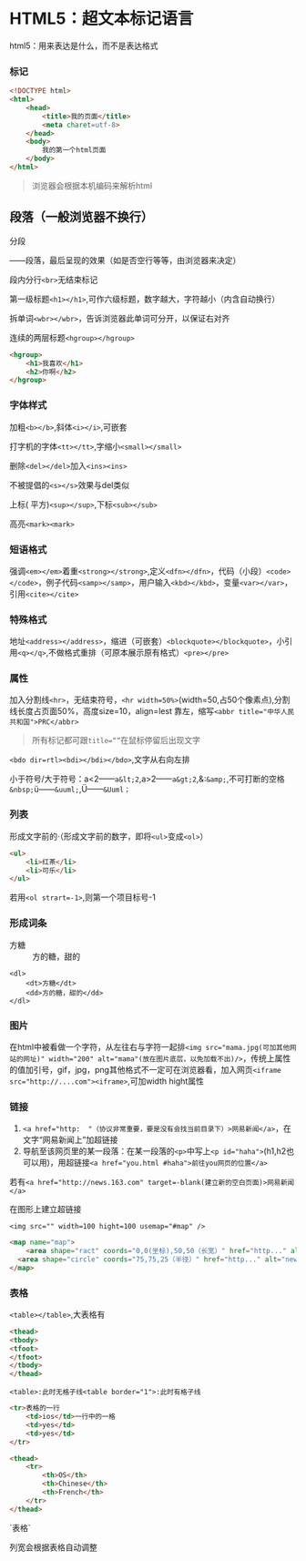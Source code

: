 # HTML5：超文本标记语言

html5：用来表达是什么，而不是表达格式

### 标记

```html
<!DOCTYPE html>
<html>
    <head>
        <title>我的页面</title>
        <meta charet=utf-8>
    </head>
    <body>
        我的第一个html页面
    </body>
</html>
```

>  浏览器会根据本机编码来解析html

## 段落（一般浏览器不换行）

分段<p></p>——段落，最后呈现的效果（如是否空行等等，由浏览器来决定）

段内分行`<br>`无结束标记

第一级标题`<h1></h1>`,可作六级标题，数字越大，字符越小（内含自动换行）

拆单词`<wbr></wbr>`，告诉浏览器此单词可分开，以保证右对齐

连续的两层标题`<hgroup></hgroup>`

```html
<hgroup>
    <h1>我喜欢</h1>
    <h2>你啊</h2>
</hgroup>
```

### 字体样式

加粗`<b></b>`,斜体`<i></i>`,可嵌套

打字机的字体`<tt></tt>`,字缩小`<small></small>`

删除`<del></del>`加入`<ins><ins>`

不被提倡的`<s></s>`效果与del类似

上标( 平方)`<sup></sup>`,下标`<sub></sub>`

高亮`<mark><mark>`

### 短语格式

强调`<em></em>`着重`<strong></strong>`,定义`<dfn></dfn>`，代码（小段）`<code></code>`，例子代码`<samp></samp>`，用户输入`<kbd></kbd>`，变量`<var></var>`，引用`<cite></cite>`

### 特殊格式

地址`<address></address>`，缩进（可嵌套）`<blockquote></blockquote>`，小引用`<q></q>`,不做格式重排（可原本展示原有格式）`<pre></pre>`

### 属性

加入分割线`<hr>`，无结束符号，`<hr width=50%>`(width=50,占50个像素点),分割线长度占页面50%，高度size=10，align=lest 靠左，缩写`<abbr title="中华人民共和国">PRC</abbr>`

> 所有标记都可跟`title=“”`在鼠标停留后出现文字

`<bdo dir=rtl><bdi></bdi></bdo>`,文字从右向左排

小于符号/大于符号：a<2——`a&lt;2`,a>2——`a&gt;2`,&:`&amp;`,不可打断的空格`&nbsp;`&uuml;——`&uuml;`,&Uuml;——`&Uuml；`

### 列表

形成文字前的·（形成文字前的数字，即将`<ul>`变成`<ol>`）

```html
<ul>
    <li>红茶</li>
    <li>可乐</li>
</ul>
```

若用`<ol strart=-1>`,则第一个项目标号-1

### 形成词条

<dl>
    <dt>方糖</dt>
    <dd>方的糖，甜的</dd>
</dl>

```
<dl>
    <dt>方糖</dt>
    <dd>方的糖，甜的</dd>
</dl>
```

### 图片

在html中被看做一个字符，从左往右与字符一起排`<img src="mama.jpg(可加其他网站的网址)" width="200" alt="mama"(放在图片底层，以免加载不出)/>`，传统上属性的值加引号，gif，jpg，png其他格式不一定可在浏览器看，加入网页`<iframe src="http://....com"><iframe>`,可加width hight属性

### 链接

1. `<a href="http:  "（协议非常重要，要是没有会找当前目录下）>网易新闻</a>`，在文字“网易新闻上”加超链接
2. 导航至该网页里的某一段落：在某一段落的`<p>`中写上`<p id="haha">`(h1,h2也可以用)，用超链接`<a href="you.html #haha">前往you网页的位置</a>`

若有`<a href="http://news.163.com" target=-blank(建立新的空白页面)>网易新闻</a>`

在图形上建立超链接

`<img src="" width=100 hight=100 usemap="#map" />`

```html
<map name="map">
    <area shape="ract" coords="0,0(坐标),50,50（长宽）" href="http..." alt="news" />
  <area shape="circle" coords="75,75,25（半径）" href="http..." alt="news" />  
</map>
```

### 表格

`<table></table>`,大表格有

```html
<thead>
<tbody>
<tfoot>
</tfoot>
</tbody>
</thead>
```

`<table>:此时无格子线<table border="1">:此时有格子线`

```html
<tr>表格的一行
    <td>ios</td>一行中的一格
    <td>yes</td>
    <td>yes</td>
</tr>

<thead>
    <tr>
        <th>OS</th>
        <th>Chinese</th>
        <th>French</th>
    </tr>
</thead>
```

</thead><caption>`表格`</caption>

列宽会根据表格自动调整